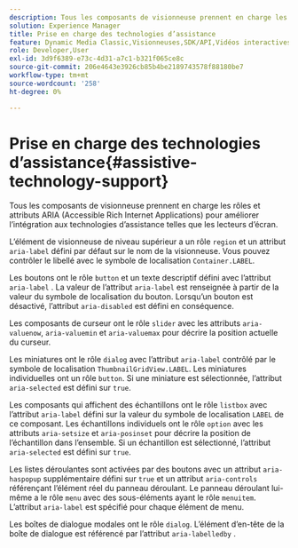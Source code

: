 ```yaml
---
description: Tous les composants de visionneuse prennent en charge les rôles et attributs ARIA (Accessible Rich Internet Applications) pour améliorer l’intégration aux technologies d’assistance telles que les lecteurs d’écran.
solution: Experience Manager
title: Prise en charge des technologies d’assistance
feature: Dynamic Media Classic,Visionneuses,SDK/API,Vidéos interactives,Accessibilité
role: Developer,User
exl-id: 3d9f6389-e73c-4d31-a7c1-b321f065ce8c
source-git-commit: 206e4643e3926cb85b4be2189743578f88180be7
workflow-type: tm+mt
source-wordcount: '258'
ht-degree: 0%

---
```


# Prise en charge des technologies d’assistance{#assistive-technology-support}

Tous les composants de visionneuse prennent en charge les rôles et attributs ARIA (Accessible Rich Internet Applications) pour améliorer l’intégration aux technologies d’assistance telles que les lecteurs d’écran.

L’élément de visionneuse de niveau supérieur a un rôle `region` et un attribut `aria-label` défini par défaut sur le nom de la visionneuse. Vous pouvez contrôler le libellé avec le symbole de localisation `Container.LABEL`.

Les boutons ont le rôle `button` et un texte descriptif défini avec l’attribut `aria-label` . La valeur de l’attribut `aria-label` est renseignée à partir de la valeur du symbole de localisation du bouton. Lorsqu’un bouton est désactivé, l’attribut `aria-disabled` est défini en conséquence.

Les composants de curseur ont le rôle `slider` avec les attributs `aria-valuenow`, `aria-valuemin` et `aria-valuemax` pour décrire la position actuelle du curseur.

Les miniatures ont le rôle `dialog` avec l’attribut `aria-label` contrôlé par le symbole de localisation `ThumbnailGridView.LABEL`. Les miniatures individuelles ont un rôle `button`. Si une miniature est sélectionnée, l’attribut `aria-selected` est défini sur `true`.

Les composants qui affichent des échantillons ont le rôle `listbox` avec l’attribut `aria-label` défini sur la valeur du symbole de localisation `LABEL` de ce composant. Les échantillons individuels ont le rôle `option` avec les attributs `aria-setsize` et `aria-posinset` pour décrire la position de l’échantillon dans l’ensemble. Si un échantillon est sélectionné, l’attribut `aria-selected` est défini sur `true`.

Les listes déroulantes sont activées par des boutons avec un attribut `aria-haspopup` supplémentaire défini sur `true` et un attribut `aria-controls` référençant l’élément réel du panneau déroulant. Le panneau déroulant lui-même a le rôle `menu` avec des sous-éléments ayant le rôle `menuitem`. L’attribut `aria-label` est spécifié pour chaque élément de menu.

Les boîtes de dialogue modales ont le rôle `dialog`. L’élément d’en-tête de la boîte de dialogue est référencé par l’attribut `aria-labelledby` .
